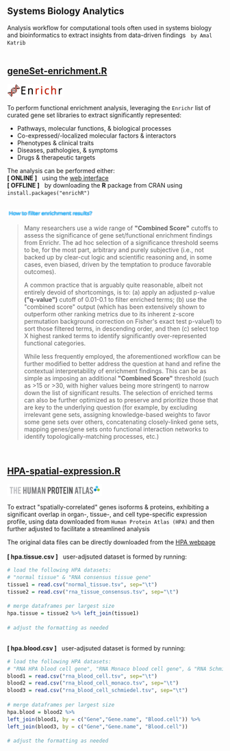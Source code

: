 ## Systems Biology Analytics
Analysis workflow for computational tools often used in systems biology and bioinformatics to extract insights from data-driven findings  &nbsp; `by Amal Katrib`
<br>
&nbsp;
## [geneSet-enrichment.R](geneSet-enrichment.R)
<p align="left">
<img src="img/enrich.logo.png" width = "26%" height = "5%"/>
</p>

To perform functional enrichment analysis, leveraging the `Enrichr` list of curated gene set libraries to extract significantly represented:
* Pathways, molecular functions, & biological processes
* Co-expressed/-localized molecular factors & interactors
* Phenotypes & clinical traits
* Diseases, pathologies, & symptoms
* Drugs & therapeutic targets

The analysis can be performed either:<br>
__[ ONLINE ]__ &nbsp; using the [web interface](http://amp.pharm.mssm.edu/Enrichr)<br>
__[ OFFLINE ]__ &nbsp; by downloading the __R__ package from CRAN  using `install.packages("enrichR")` <br>
&nbsp;

<p align="left">
<img src="img/enrich1.png" width = "40%"/>
</p>

> Many researchers use a wide range of __"Combined Score"__ cutoffs to assess the significance of gene set/functional enrichment findings from Enrichr. The ad hoc selection of a significance threshold seems to be, for the most part, arbitrary and purely subjective (i.e., not backed up by clear-cut logic and scientific reasoning and, in some cases, even biased, driven by the temptation to produce favorable outcomes).
>
> A common practice that is arguably quite reasonable, albeit not entirely devoid of shortcomings, is to: (a) apply an adjusted p-value __("q-value")__ cutoff of 0.01-0.1 to filter enriched terms; (b) use the "combined score" output (which has been extensively shown to outperform other ranking metrics due to its inherent z-score permutation background correction on Fisher's exact test p-value1) to sort those filtered terms, in descending order, and then (c) select top X highest ranked terms to identify significantly over-represented functional categories.
>
> While less frequently employed, the aforementioned workflow can be further modified to better address the question at hand and refine the contextual interpretability of enrichment findings. This can be as simple as imposing an additional __"Combined Score"__ threshold (such as >15 or >30, with higher values being more stringent) to narrow down the list of significant results. The selection of enriched terms can also be further optimized as to preserve and prioritize those that are key to the underlying question (for example, by excluding irrelevant gene sets, assigning knowledge-based weights to favor some gene sets over others, concatenating closely-linked gene sets, mapping genes/gene sets onto functional interaction networks to identify topologically-matching processes, etc.)


<br>



## [HPA-spatial-expression.R](HPA-spatial-expression.R)
<p align="left">
<img src="img/hpa.logo.png" width = "44%"/>
</p>

To extract "spatially-correlated" genes isoforms & proteins, exhibiting a significant overlap in organ-, tissue-, and cell type-specific expression profile, using data downloaded from `Human Protein Atlas (HPA)` and then further adjusted to facilitate a streamlined analysis


The original data files can be directly downloaded from the [HPA webpage](https://www.proteinatlas.org/about/download)<br>
&nbsp;
<br>
__[ hpa.tissue.csv ]__ &nbsp; user-adjsuted dataset is formed by running:
```r
# load the following HPA datasets:
# "normal tissue" & "RNA consensus tissue gene"
tissue1 = read.csv("normal_tissue.tsv", sep="\t")
tissue2 = read.csv("rna_tissue_consensus.tsv", sep="\t")

# merge dataframes per largest size
hpa.tissue = tissue2 %>% left_join(tissue1)

# adjust the formatting as needed

```

&nbsp;
<br>
__[ hpa.blood.csv ]__ &nbsp; user-adjsuted dataset is formed by running:
```r
# load the following HPA datasets:
# "RNA HPA blood cell gene", "RNA Monaco blood cell gene", & "RNA Schmiedel blood cell gene"
blood1 = read.csv("rna_blood_cell.tsv", sep="\t")
blood2 = read.csv("rna_blood_cell_monaco.tsv", sep="\t")
blood3 = read.csv("rna_blood_cell_schmiedel.tsv", sep="\t")

# merge dataframes per largest size
hpa.blood = blood2 %>%
left_join(blood1, by = c("Gene","Gene.name", "Blood.cell")) %>% 
left_join(blood3, by = c("Gene","Gene.name", "Blood.cell"))

# adjust the formatting as needed

```
